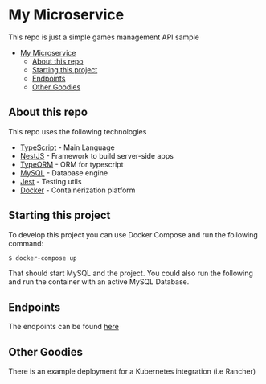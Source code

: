 # My Microservice

This repo is just a simple games management API sample

- [My Microservice](#my-microservice)
  - [About this repo](#about-this-repo)
  - [Starting this project](#starting-this-project)
  - [Endpoints](#endpoints)
  - [Other Goodies](#other-goodies)

## About this repo

This repo uses the following technologies

-   [TypeScript](https://github.com/Microsoft/TypeScript) - Main Language
-   [NestJS](https://nestjs.com/) - Framework to build server-side apps
-   [TypeORM](https://typeorm.io/#/) - ORM for typescript
-   [MySQL](https://www.mysql.com/) - Database engine
-   [Jest](jestjs.io) - Testing utils
-   [Docker](https://www.docker.com) - Containerization platform

## Starting this project

To develop this project you can use Docker Compose and run the following command:

```bash
$ docker-compose up
```

That should start MySQL and the project. You could also run the following and run the container with an active MySQL Database.

## Endpoints

The endpoints can be found [here](https://cars48.docs.apiary.io/#)

## Other Goodies

There is an example deployment for a Kubernetes integration (i.e Rancher)